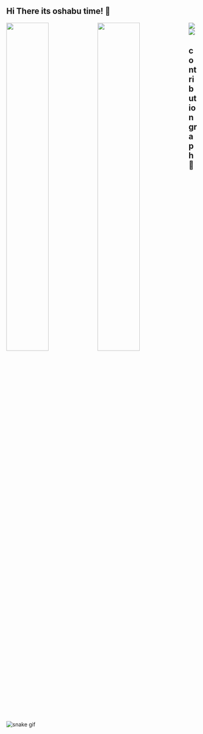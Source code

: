 ## Hi There its oshabu time! 👋
<img align="left" width="47%" src="https://github-readme-stats.vercel.app/api?username=oshabu&show_icons=true&theme=radical" />

<img align="left" width="47%" src="https://github-readme-stats.vercel.app/api/top-langs/?username=oshabu&layout=compact" />

<img align="left" src= "https://img.shields.io/badge/python-3670A0?style=for-the-badge&logo=python&logoColor=ffdd54" />
<img src= "https://img.shields.io/badge/pandas-%23150458.svg?style=for-the-badge&logo=pandas&logoColor=white" />

## contribution graph :snake:
![snake gif](https://github.com/oshabu/oshabu/blob/output/github-contribution-grid-snake.gif)
